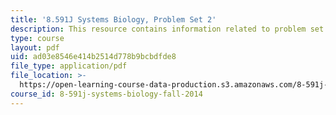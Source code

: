 ```yaml
---
title: '8.591J Systems Biology, Problem Set 2'
description: This resource contains information related to problem set 2.
type: course
layout: pdf
uid: ad03e8546e414b2514d778b9bcbdfde8
file_type: application/pdf
file_location: >-
  https://open-learning-course-data-production.s3.amazonaws.com/8-591j-systems-biology-fall-2014/ad03e8546e414b2514d778b9bcbdfde8_MIT8_591JF14_ProblemSet2.pdf
course_id: 8-591j-systems-biology-fall-2014
---
```

